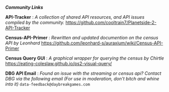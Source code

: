 ***Community Links***

**API-Tracker** : *A collection of shared API resources, and API issues compiled by the community.*
https://github.com/cooltrain7/Planetside-2-API-Tracker

**Census-API-Primer** : *Rewritten and updated documention on the census API by Leonhard*
https://github.com/leonhard-s/auraxium/wiki/Census-API-Primer

**Census Query GUI** : *A graphical wrapper for querying the census by Chirtle*
https://eating-coleslaw.github.io/ps2-visual-query/

**DBG API Email** : *Found an issue with the streaming or census api? Contact DBG via the following email (For use in moderation, don't bitch and whine into it)*
`data-feedback@daybreakgames.com`